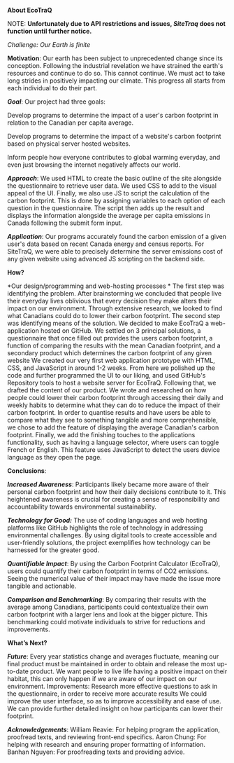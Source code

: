 **About EcoTraQ**

NOTE: **Unfortunately due to API restrictions and issues, _SiteTraq_ does not function until further notice.**

*Challenge: Our Earth is finite*

**Motivation**: Our earth has been subject to unprecedented change since its conception. Following the industrial revelation we have strained the earth's resources and continue to do so. This cannot continue. We must act to take long strides in positively impacting our climate. This progress all starts from each individual to do their part.

***Goal***: Our project had three goals:

Develop programs to determine the impact of a user's carbon footprint in relation to the Canadian per capita average.

Develop programs to determine the impact of a website's carbon footprint based on physical server hosted websites.

Inform people how everyone contributes to global warming everyday, and even just browsing the internet negatively affects our world.

***Approach***: We used HTML to create the basic outline of the site alongside the questionnaire to retrieve user data. We used CSS to add to the visual appeal of the UI. Finally, we also use JS to script the calculation of the carbon footprint. This is done by assigning variables to each option of each question in the questionnaire. The script then adds up the result and displays the information alongside the average per capita emissions in Canada following the submit form input.

***Application***: Our programs accurately found the carbon emission of a given user's data based on recent Canada energy and census reports. For SiteTraQ, we were able to precisely determine the server emissions cost of any given website using advanced JS scripting on the backend side.

**How?**

*Our design/programming and web-hosting processes
*
The first step was identifying the problem. After brainstorming we concluded that people live their everyday lives oblivious that every decision they make alters their impact on our environment. Through extensive research, we looked to find what Canadians could do to lower their carbon footprint. The second step was identifying means of the solution. We decided to make EcoTraQ a web-application hosted on GitHub. We settled on 3 principal solutions, a questionnaire that once filled out provides the users carbon footprint, a function of comparing the results with the mean Canadian footprint, and a secondary product which determines the carbon footprint of any given website We created our very first web application prototype with HTML, CSS, and JavaScript in around 1-2 weeks. From here we polished up the code and further programmed the UI to our liking, and used GitHub's Repository tools to host a website server for EcoTraQ. Following that, we drafted the content of our product. We wrote and researched on how people could lower their carbon footprint through accessing their daily and weekly habits to determine what they can do to reduce the impact of their carbon footprint. In order to quantise results and have users be able to compare what they see to something tangible and more comprehensible, we chose to add the feature of displaying the average Canadian's carbon footprint. Finally, we add the finishing touches to the applications functionality, such as having a language selector, where users can toggle French or English. This feature uses JavaScript to detect the users device language as they open the page.

**Conclusions**:

***Increased Awareness***: Participants likely became more aware of their personal carbon footprint and how their daily decisions contribute to it. This heightened awareness is crucial for creating a sense of responsibility and accountability towards environmental sustainability.

***Technology for Good:*** The use of coding languages and web hosting platforms like GitHub highlights the role of technology in addressing environmental challenges. By using digital tools to create accessible and user-friendly solutions, the project exemplifies how technology can be harnessed for the greater good.

***Quantifiable Impact***: By using the Carbon Footprint Calculator (EcoTraQ), users could quantify their carbon footprint in terms of CO2 emissions. Seeing the numerical value of their impact may have made the issue more tangible and actionable.

***Comparison and Benchmarking***: By comparing their results with the average among Canadians, participants could contextualize their own carbon footprint with a larger lens and look at the bigger picture. This benchmarking could motivate individuals to strive for reductions and improvements.

**What’s Next?**

***Future***: Every year statistics change and averages fluctuate, meaning our final product must be maintained in order to obtain and release the most up-to-date product. We want people to live life having a positive impact on their habitat, this can only happen if we are aware of our impact on our environment. Improvements: Research more effective questions to ask in the questionnaire, in order to receive more accurate results We could improve the user interface, so as to improve accessibility and ease of use. We can provide further detailed insight on how participants can lower their footprint.

***Acknowledgements***: William Reavie: For helping program the application, proofread texts, and reviewing front-end specifics. Aaron Chung: For helping with research and ensuring proper formatting of information. Banhan Nguyen: For proofreading texts and providing advice.
